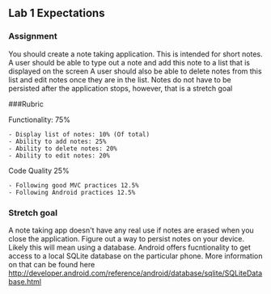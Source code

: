 ## Lab 1 Expectations

### Assignment

You should create a note taking application. This is intended for short notes. A user should be able to type out a note and add this note to a list that is displayed on the screen
A user should also be able to delete notes from this list and edit notes once they are in the list. Notes do not have to be persisted after the application stops, however, that is a stretch goal

###Rubric

Functionality: 75%

	- Display list of notes: 10% (Of total)
	- Ability to add notes: 25%
	- Ability to delete notes: 20%
	- Ability to edit notes: 20%


Code Quality 25%

	- Following good MVC practices 12.5%
	- Following Android practices 12.5%



### Stretch goal

A note taking app doesn't have any real use if notes are erased when you close the application. Figure out a way to persist notes on your device. Likely this will mean using a database.
Android offers fucntionality to get access to a local SQLite database on the particular phone. More information on that can be found here http://developer.android.com/reference/android/database/sqlite/SQLiteDatabase.html
